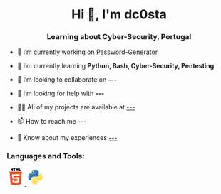 <h1 align="center">Hi 👋, I'm dc0sta</h1>
<h3 align="center">Learning about Cyber-Security, Portugal</h3>

- 🔭 I’m currently working on [Password-Generator](https://github.com/dc0sta/Password-Generator)

- 🌱 I’m currently learning **Python, Bash, Cyber-Security, Pentesting**

- 👯 I’m looking to collaborate on **---**

- 🤝 I’m looking for help with **---**

- 👨‍💻 All of my projects are available at [---](---)

- 📫 How to reach me **---**

- 📄 Know about my experiences [---](---)



<h3 align="left">Languages and Tools:</h3>
<p align="left"> <a href="https://www.w3.org/html/" target="_blank" rel="noreferrer"> <img src="https://raw.githubusercontent.com/devicons/devicon/master/icons/html5/html5-original-wordmark.svg" alt="html5" width="40" height="40"/> </a> <a href="https://www.python.org" target="_blank" rel="noreferrer"> <img src="https://raw.githubusercontent.com/devicons/devicon/master/icons/python/python-original.svg" alt="python" width="40" height="40"/> </a> </p>
